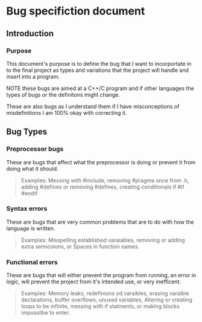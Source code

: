 # Bug specifiction document
## Introduction 
### Purpose 
This document's purpose is to define the bug that I want to incorportate in to the final project as types and variations that the project will handle and insert into a program. 

NOTE these bugs are aimed at a C++/C program and if other languages the types of bugs or the definitons might change.

These are also bugs as I understand them if I have misconceptions of misdefinitions I am 100% okay with correcting it.

## Bug Types

### Preprocessor bugs
These are bugs that affect what the preprocessor is doing or prevent it from doing what it should.
>Examples: Messing with #include, removing #pragma once from .h, adding #defines or removing #defines, creating conditionals if #if #endif

### Syntax errors
These are bugs that are very common problems that are to do with how the language is written.
>Examples: Misspelling established varaiables, removing or adding extra semicolons, or Spaces in function names.

### Functional errors
These are bugs that will either prevent the program from running, an error in logic, will prevent the project from it's intended use, or very inefficent.
>Examples: Memory leaks, redefinions od varaibles, erasing varaible declarations, buffer overflows, unused variables, Altering or creating loops to be infinite, messing with if statments, or making blocks impossilbe to enter.